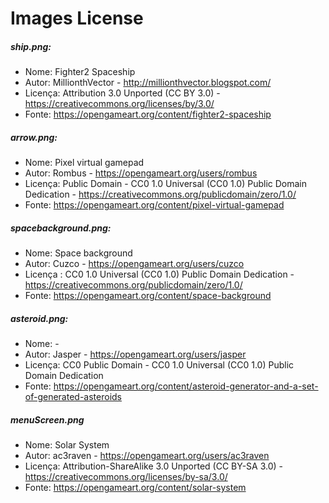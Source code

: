 # Images License

##### ship.png:
* Nome: Fighter2 Spaceship
* Autor: MillionthVector - http://millionthvector.blogspot.com/
* Licença: Attribution 3.0 Unported (CC BY 3.0) - https://creativecommons.org/licenses/by/3.0/
* Fonte: https://opengameart.org/content/fighter2-spaceship
##### arrow.png: 
* Nome: Pixel virtual gamepad
* Autor: Rombus - https://opengameart.org/users/rombus
* Licença: Public Domain - CC0 1.0 Universal (CC0 1.0) Public Domain Dedication - https://creativecommons.org/publicdomain/zero/1.0/
* Fonte: https://opengameart.org/content/pixel-virtual-gamepad
##### spacebackground.png:
* Nome: Space background
* Autor: Cuzco - https://opengameart.org/users/cuzco
* Licença : CC0 1.0 Universal (CC0 1.0)
Public Domain Dedication - https://creativecommons.org/publicdomain/zero/1.0/ 
* Fonte: https://opengameart.org/content/space-background

##### asteroid.png:
* Nome: -
* Autor: Jasper - https://opengameart.org/users/jasper 
* Licença: CC0 Public Domain - CC0 1.0 Universal (CC0 1.0) Public Domain Dedication
* Fonte: https://opengameart.org/content/asteroid-generator-and-a-set-of-generated-asteroids


##### menuScreen.png
* Nome: Solar System
* Autor: ac3raven - https://opengameart.org/users/ac3raven
* Licença: Attribution-ShareAlike 3.0 Unported (CC BY-SA 3.0) - https://creativecommons.org/licenses/by-sa/3.0/
* Fonte: https://opengameart.org/content/solar-system